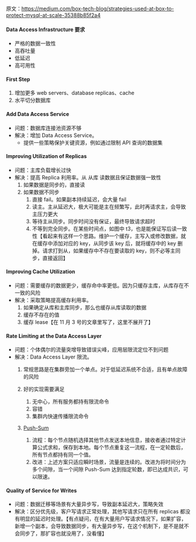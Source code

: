 原文：https://medium.com/box-tech-blog/strategies-used-at-box-to-protect-mysql-at-scale-35388b85f2a4

#### Data Access Infrastructure 要求
* 严格的数据一致性
* 高吞吐量
* 低延迟
* 高可用性

#### First Step
1. 增加更多 web servers、database replicas、cache
2. 水平切分数据库

#### Add Data Access Service
* 问题：数据库连接池资源不够
* 解决：增加 Data Access Service。
    * 提供一些策略保护关键资源，例如通过限制 API 查询的数据集

#### Improving Utilization of Replicas
* 问题：主库负载增长过快
* 解决：提高 Replica 利用率。从 从库 读数据且保证数据强一致性
    1. 如果数据是同步的，直接读
    2. 如果数据不同步
        1) 直接 fail。如果副本持续延迟，会大量 fail
        2) 读主。主从延迟大，极大可能是主在频繁写，此时再请求主，会导致主压力更大
        3) 等待主从同步。同步时间没有保证，最终导致请求超时
        4) 不等到完全同步。在某些时间点，如图中 t3，也是能保证写后读一致性【看起来有这样一个思路。维护一个缓存，主写入或修改数据，就在缓存中添加对应的 key，从同步该 key 后，就将缓存中的 key 删掉。请求打到从，如果缓存中不存在要读取的 key，则不必等主同步，直接返回】

#### Improving Cache Utilization
* 问题：需要缓存的数据更少，缓存命中率更低。因为只缓存主库，从库存在不一致的风险
* 解决：采取策略提高缓存利用率。
    1. 如果确定从库和主库同步，那么也缓存从库读取的数据
    2. 缓存不存在的值
    3. 缓存 lease【在 11 月 3 号的文章里写了，这里不展开了】

#### Rate Limiting at the Data Access Layer
* 问题：个体偶尔的流量突增导致错误尖峰，应用层限流定位不到问题
* 解决：Data Access Layer 限流。
    1. 常规思路是在集群旁加一个单点。对于低延迟系统不合适，且有单点故障的风险
    2. 好的实现需要满足
        1) 无中心，所有服务都持有限流命令
        2) 容错
        3) 集群内快速传播限流命令

    3. [Push-Sum](https://www.cs.cornell.edu/johannes/papers/2003/focs2003-gossip.pdf)
        1) 流程：每个节点随机选择其他节点发送本地信息，接收者通过特定计算公式求和，保存到本地。每个节点重复这一流程，在一定轮数后，所有节点都持有同一个值。
        2) 改进：上述方案只适应瞬时场景，流量是连续的。改进为将时间分为多个间隙，当一个间隙 Push-Sum 达到指定轮数，即已达成共识，可以限速。

#### Quality of Service for Writes
* 问题：数据迁移等场景有大量异步写，导致副本延迟大，策略失效
* 解决：区分优先级，客户写请求正常处理，其他写请求只在所有 replicas 都没有明显的延迟时处理。【有点疑问，在有大量用户写请求情况下，如果扩容，新增一个副本，会导致数据同步，有大量异步写，在这个机制下，是不是就不会同步了，那扩容也就没用了，没看懂】

